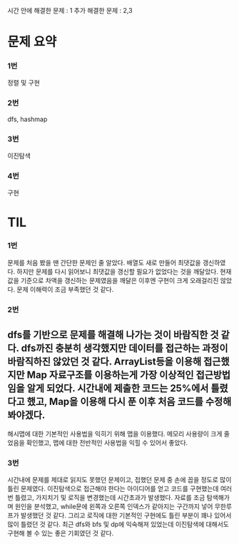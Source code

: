 시간 안에 해결한 문제 : 1
추가 해결한 문제 : 2,3

# 문제 요약

### 1번

정렬 및 구현

### 2번

dfs, hashmap

### 3번

이진탐색

### 4번

구현

# TIL

### 1번
문제를 처음 봤을 땐 간단한 문제인 줄 알았다. 배열도 새로 만들어 최댓값을 갱신하였다.
하지만 문제를 다시 읽어보니 최댓값을 갱신할 필요가 없었다는 것을 깨달았다.
현재 값을 기준으로 차액을 갱신하는 문제였음을 깨달은 이후엔 구현이 크게 오래걸리진 않았다.
문제 이해력이 조금 부족했던 것 같다.

### 2번
dfs를 기반으로 문제를 해결해 나가는 것이 바람직한 것 같다.
dfs까진 충분히 생각했지만 데이터를 접근하는 과정이 바람직하진 않았던 것 같다.
ArrayList등을 이용해 접근했지만 Map 자료구조를 이용하는게 가장 이상적인 접근방법임을 알게 되었다.
시간내에 제출한 코드는 25%에서 틀렸다고 했고, Map을 이용해 다시 푼 이후 처음 코드를 수정해 봐야겠다.
--------------------------------------------------------------------------------------------------
해시맵에 대한 기본적인 사용법을 익히기 위해 맵을 이용했다.
메모리 사용량이 크게 줄었음을 확인했고, 맵에 대한 전반적인 사용법을 익힐 수 있어서 좋았다.

### 3번
시간내에 문제를 제대로 읽지도 못했던 문제이고, 접했던 문제 중 손에 꼽을 정도로 많이 틀린 문제였다.
이진탐색으로 접근해야 한다는 아이디어를 얻고 코드를 구현했는데 여러번 틀렸고, 가지치기 및 로직을 변경했는데 시간초과가 발생했다.
자료를 조금 탐색해가며 원인을 분석했고, while문에 왼쪽과 오른쪽 인덱스가 같아지는 구간까지 넣어 무한루프가 발생했던 것 같다.
그리고 로직에 대한 기본적인 구현에도 틀린 부분이 꽤나 있어서 많이 틀렸던 것 같다.
최근 dfs와 bfs 및 dp에 익숙해져 있었는데 이진탐색에 대해서도 구현해 볼 수 있는 좋은 기회였던 것 같다.
